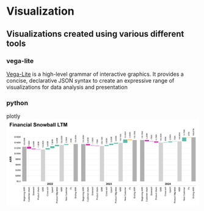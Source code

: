 # Visualization
## Visualizations created using various different tools

### vega-lite
[Vega-Lite](https://vega.github.io/vega-lite/) is a high-level grammar of interactive graphics. It provides a concise, declarative JSON syntax to create an expressive range of visualizations for data analysis and presentation

### python
plotly
![Financial Snowball](https://github.com/cras-py/coreyrastello/blob/main/visualization/vega-lite/FinancialWaterfall.png?raw=true)
